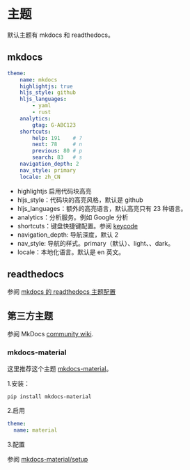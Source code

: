 # 主题

默认主题有 mkdocs 和 readthedocs。

## mkdocs
```yml
theme:
    name: mkdocs
    highlightjs: true
    hljs_style: github
    hljs_languages:
        - yaml
        - rust
    analytics:
        gtag: G-ABC123
    shortcuts:
        help: 191    # ?
        next: 78     # n
        previous: 80 # p
        search: 83   # s
    navigation_depth: 2
    nav_style: primary
    locale: zh_CN
```
- highlightjs 启用代码块高亮
- hljs_style：代码块的高亮风格，默认是 github
- hljs_languages：额外的高亮语言，默认高亮只有 23 种语言。
- analytics：分析服务。例如 Google 分析
- shortcuts：键盘快捷键配置。参阅 [keycode](https://keycode.info/)
- navigation_depth: 导航深度，默认 2
- nav_style: 导航的样式。primary（默认）、light、、dark。
- locale：本地化语言。默认是 en 英文。

## readthedocs

参阅 [mkdocs 的 readthedocs 主题配置](https://www.mkdocs.org/user-guide/choosing-your-theme/#readthedocs)

## 第三方主题

参阅 MkDocs [community wiki](https://github.com/mkdocs/mkdocs/wiki/MkDocs-Themes).

### mkdocs-material
这里推荐这个主题 [mkdocs-material](https://github.com/squidfunk/mkdocs-material)。

1.安装：
```bash
pip install mkdocs-material
```

2.启用
```yml
theme:
  name: material
```

3.配置

参阅 [mkdocs-material/setup](https://squidfunk.github.io/mkdocs-material/setup)
